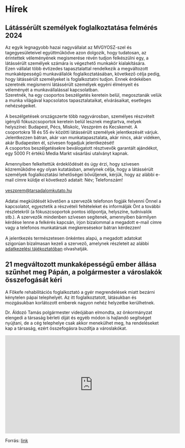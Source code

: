 # Hírek

## Látássérült személyek foglalkoztatása felmérés 2024

Az egyik legnagyobb hazai nagyvállalat az MVGYOSZ-szel és tagegyesületeivel együttműködve azon dolgozik, hogy tudatosan, az érintettek véleményének megismerése révén tudjon felkészülni egy, a látássérült személyek számára is végezhető munkakör kialakítására. <br>
Ezen vállalat több évtizedes tapasztalattal rendelkezik a megváltozott munkaképességű munkavállalók foglalkoztatásában, következő célja pedig, hogy látássérült személyeket is foglalkoztatni tudjon. Ennek érdekében szeretnék megismerni látássérült személyek egyéni élményeit és véleményét a munkavállalással kapcsolatban. <br>
Szeretnék, ha egy csoportos beszélgetés keretein belül, megosztanák velük a munka világával kapcsolatos tapasztalataikat, elvárásaikat, esetleges nehézségeiket. <br> <br>
A beszélgetések országszerte több nagyvárosban, személyes részvételt igénylő fókuszcsoportok keretein belül lesznek megtartva, melyek helyszínei: Budapest, Pécs, Miskolc, Veszprém és Kecskemét. A csoportokra 18 és 55 év közötti látássérült személyek jelentkezését várjuk. <br>
Jelentkezzen bátran, akár van munkatapasztalata, akár nincs, akár vidéken, akár Budapesten él, szívesen fogadjuk jelentkezését! <br>
A csoportos beszélgetésekre beválogatott résztvevők garantált ajándékot, egy 5000 Ft értékű Media Markt vásárlási utalványt kapnak.<br><br>
Amennyiben felkeltettük érdeklődését és úgy érzi, hogy szívesen közreműködne egy olyan kutatásban, amelynek célja, hogy a látássérült személyek foglalkoztatási lehetőségei bővüljenek, kérjük, hogy az alábbi e-mail címre küldje el következő adatait: Név; Telefonszám!<br><br>
[veszprem@tarsadalomkutato.hu](mailto:veszprem@tarsadalomkutato.hu)<br><br>
Adatai megküldését követően a szervezők telefonon fogják felvenni Önnel a kapcsolatot, egyeztetik a részvételi feltételeket és informálják Önt a további részletekről (a fókuszcsoportok pontos időpontja, helyszíne, tudnivalók stb.). A szervezők mindenben szívesen segítenek, amennyiben bármilyen kérdése lenne a felkérés kapcsán, írjon bizalommal a megadott e-mail címre vagy a telefonos munkatársak megkeresésekor bátran kérdezzen!<br><br>
A jelentkezés természetesen önkéntes alapú, a megadott adatokat szigorúan bizalmasan kezeli a szervező, amelynek részleteit az alábbi [adatkezelési tájékoztatóban](https://tarsadalomkutato.hu/tarsadalomkutato-adatkezelesi-tajekoztato.pdf) olvashatják.

## 21 megváltozott munkaképességű ember állása szűnhet meg Pápán, a polgármester a városlakók összefogását kéri

A Főkefe rehabilitációs foglalkoztató a gyér megrendelések miatt bezárni kénytelen pápai telephelyét. Az itt foglalkoztatott, látásukban és mozgásukban korlátozott emberek nagyon nehéz helyzetbe kerülhetnek.

Dr. Áldozó Tamás polgármester videójában elmondta, az önkormányzat elengedi a társaság bérleti díját és egyéb módon is hajlandó segítséget nyújtani, de a cég telephelye csak akkor menekülhet meg, ha rendeléseket kap a társaság, ezért összefogásra buzdítja a városlakókat.

<iframe src="https://www.facebook.com/plugins/video.php?href=https%3A%2F%2Fwww.facebook.com%2Faldozotamaspapa%2Fvideos%2F655516405973350%2F&show_text=0&width=560" width="560" height="315" style="border:none;overflow:hidden" scrolling="no" frameborder="0" allowfullscreen="true" allow="autoplay; clipboard-write; encrypted-media; picture-in-picture; web-share" allowFullScreen="true"></iframe>

Forrás: [link](https://infopapa.hu/hirek/olvas/21-megvaltozott-munkakepessegu-ember-allasa-szunhet-meg-papan-a-polgarmester-a-varoslakok-osszefogasat-keri-2023-05-26-095730)